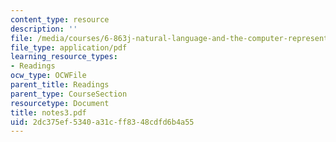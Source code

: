 ```yaml
---
content_type: resource
description: ''
file: /media/courses/6-863j-natural-language-and-the-computer-representation-of-knowledge-spring-2003/2dc375ef5340a31cff8348cdfd6b4a55_notes3.pdf
file_type: application/pdf
learning_resource_types:
- Readings
ocw_type: OCWFile
parent_title: Readings
parent_type: CourseSection
resourcetype: Document
title: notes3.pdf
uid: 2dc375ef-5340-a31c-ff83-48cdfd6b4a55
---
```

